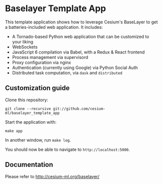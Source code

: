 # Baselayer Template App

This template application shows how to leverage Cesium's BaseLayer to
get a batteries-included web application.  It includes:

- A Tornado-based Python web application that can be customized to your liking
- WebSockets
- JavaScript 6 compilation via Babel, with a Redux & React frontend
- Process management via supervisord
- Proxy configuration via nginx
- Authentication (currently using Google) via Python Social Auth
- Distributed task computation, via `dask` and `distributed`

## Customization guide

Clone this repository:

 `git clone --recursive git://github.com/cesium-ml/baselayer_template_app`

Start the application with:

 `make app`

In another window, run `make log`.

You should now be able to navigate to `http://localhost:5000`.

## Documentation

Please refer to http://cesium-ml.org/baselayer/
